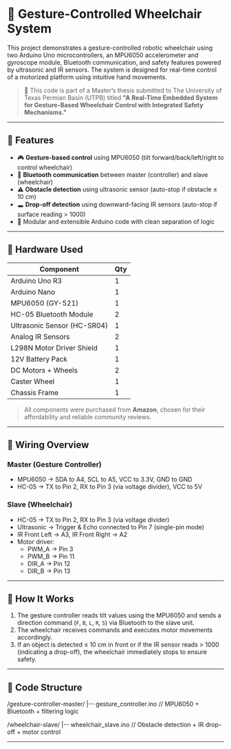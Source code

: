 # 🤖 Gesture-Controlled Wheelchair System

This project demonstrates a gesture-controlled robotic wheelchair using two Arduino Uno microcontrollers, an MPU6050 accelerometer and gyroscope module, Bluetooth communication, and safety features powered by ultrasonic and IR sensors. The system is designed for real-time control of a motorized platform using intuitive hand movements.

> 📘 This code is part of a Master’s thesis submitted to The University of Texas Permian Basin (UTPB) titled **"A Real-Time Embedded System for Gesture-Based Wheelchair Control with Integrated Safety Mechanisms."**

---

## 🚀 Features

- 🎮 **Gesture-based control** using MPU6050 (tilt forward/back/left/right to control wheelchair)
- 📡 **Bluetooth communication** between master (controller) and slave (wheelchair)
- ⚠️ **Obstacle detection** using ultrasonic sensor (auto-stop if obstacle ≤ 10 cm)
- 🕳️ **Drop-off detection** using downward-facing IR sensors (auto-stop if surface reading > 1000)
- 🔧 Modular and extensible Arduino code with clean separation of logic

---

## 🧱 Hardware Used

| Component                  | Qty |
|---------------------------|-----|
| Arduino Uno R3            | 1  |
| Arduino Nano              | 1  |
| MPU6050 (GY-521)          | 1   |
| HC-05 Bluetooth Module    | 2   |
| Ultrasonic Sensor (HC-SR04)| 1   |
| Analog IR Sensors         | 2   |
| L298N Motor Driver Shield | 1   |
| 12V Battery Pack          | 1   |
| DC Motors + Wheels        | 2   |
| Caster Wheel              | 1   |
| Chassis Frame             | 1   |

> All components were purchased from **Amazon**, chosen for their affordability and reliable community reviews.

---

## 🔌 Wiring Overview

### Master (Gesture Controller)
- MPU6050 → SDA to A4, SCL to A5, VCC to 3.3V, GND to GND
- HC-05 → TX to Pin 2, RX to Pin 3 (via voltage divider), VCC to 5V

### Slave (Wheelchair)
- HC-05 → TX to Pin 2, RX to Pin 3 (via voltage divider)
- Ultrasonic → Trigger & Echo connected to Pin 7 (single-pin mode)
- IR Front Left → A3, IR Front Right → A2
- Motor driver:
  - PWM_A → Pin 3
  - PWM_B → Pin 11
  - DIR_A → Pin 12
  - DIR_B → Pin 13

---

## 🧠 How It Works

1. The gesture controller reads tilt values using the MPU6050 and sends a direction command (`F`, `B`, `L`, `R`, `S`) via Bluetooth to the slave unit.
2. The wheelchair receives commands and executes motor movements accordingly.
3. If an object is detected ≤ 10 cm in front or if the IR sensor reads > 1000 (indicating a drop-off), the wheelchair immediately stops to ensure safety.

---

## 📂 Code Structure

/gesture-controller-master/ |-- gesture_controller.ino // MPU6050 + Bluetooth + filtering logic

/wheelchair-slave/ |-- wheelchair_slave.ino // Obstacle detection + IR drop-off + motor control


---




